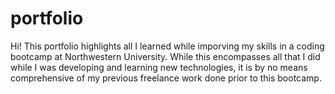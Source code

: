 # portfolio
Hi! This portfolio highlights all I learned while imporving my skills in a coding bootcamp at Northwestern University. While this encompasses all that I did while I was developing and learning new technologies, it is by no means comprehensive of my previous freelance work done prior to this bootcamp. 
